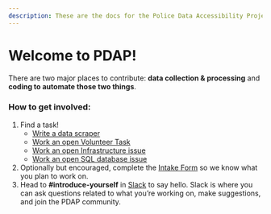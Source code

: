 ```yaml
---
description: These are the docs for the Police Data Accessibility Project.
---
```


# Welcome to PDAP!

There are two major places to contribute: **data collection & processing** and **coding to automate those two things**.

### How to get involved:

1. Find a task!
   * [Write a data scraper](https://github.com/Police-Data-Accessibility-Project/Scrapers/blob/master/CONTRIBUTING.md)
   * [Work an open Volunteer Task](https://pdap.atlassian.net/issues/?filter=10016)
   * [Work an open Infrastructure issue](https://pdap.atlassian.net/issues/?filter=10014)
   * [Work an open SQL database issue](https://www.dolthub.com/repositories/pdap/datasets/issues)
2. Optionally but encouraged, complete the [Intake Form](https://docs.google.com/forms/d/13HiD4CNTq8DOlwQtbIw2CfSjjDlveBpwxr7LRtcKeIo/edit?usp=sharing) so we know what you plan to work on.
3. Head to **\#introduce-yourself** in [Slack](https://join.slack.com/t/policeaccessibility/shared_invite/zt-ial0bvnm-D_T7R6za4aKh1f9jGUM0pg) to say hello. Slack is where you can ask questions related to what you’re working on, make suggestions, and join the PDAP community.

